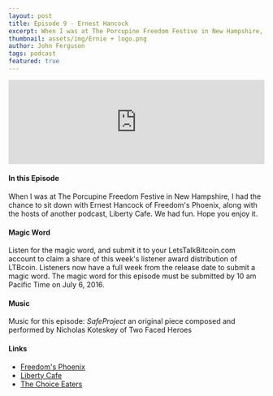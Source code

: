 ```yaml
---
layout: post
title: Episode 9 - Ernest Hancock
excerpt: When I was at The Porcupine Freedom Festive in New Hampshire, I had the chance to sit down with Ernest Hancock of Freedom's Phoenix, along with the hosts of another podcast, Liberty Cafe. We had fun. Hope you enjoy it.
thumbnail: assets/img/Ernie + logo.png
author: John Ferguson
tags: podcast
featured: true
---
```


<iframe width="100%" height="166" scrolling="no" frameborder="no" src="https://w.soundcloud.com/player/?url=https%3A//api.soundcloud.com/tracks/273272501&amp;color=ff5500&amp;auto_play=false&amp;hide_related=false&amp;show_comments=true&amp;show_user=true&amp;show_reposts=false"></iframe>

#### In this Episode

When I was at The Porcupine Freedom Festive in New Hampshire, I had the chance to sit down with Ernest Hancock of Freedom's Phoenix, along with the hosts of another podcast, Liberty Cafe. We had fun. Hope you enjoy it.

#### Magic Word

Listen for the magic word, and submit it to your LetsTalkBitcoin.com account to claim a share of this week's listener award distribution of LTBcoin. Listeners now have a full week from the release date to submit a magic word. The magic word for this episode must be submitted by 10 am Pacific Time on July 6, 2016.

#### Music

Music for this episode: *SafeProject* an original piece composed and performed by Nicholas Koteskey of Two Faced Heroes

#### Links

* [Freedom's Phoenix](http://www.freedomsphoenix.com/)
* [Liberty Cafe](http://libertycafe.us)
* [The Choice Eaters](https://technologyandchoice.com/2016/06/the-choice-eaters/)
